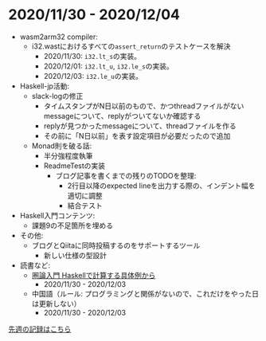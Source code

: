 # 2020/11/30 - 2020/12/04

- wasm2arm32 compiler:
    - i32.wastにおけるすべての`assert_return`のテストケースを解決
        - 2020/11/30: `i32.lt_s`の実装。
        - 2020/12/01: `i32.lt_u`, `i32.le_s`の実装。
        - 2020/12/03: `i32.le_u`の実装。
- Haskell-jp活動:
    - slack-logの修正
        - タイムスタンプがN日以前のもので、かつthreadファイルがないmessageについて、replyがついてないか確認する
        - replyが見つかったmessageについて、threadファイルを作る
        - その前に「N日以前」を表す設定項目が必要だったので追加
    - Monad則を破る話:
        - 半分強程度執筆
        - ReadmeTestの実装
            - ブログ記事を書くまでの残りのTODOを整理:
                - 2行目以降のexpected lineを出力する際の、インデント幅を適切に調整
                - 結合テスト
- Haskell入門コンテンツ:
    - 課題9の不足箇所を埋める
- その他:
    - ブログとQiitaに同時投稿するのをサポートするツール
        - 新しい仕様の型設計
- 読書など:
    - [圏論入門 Haskellで計算する具体例から](https://www.nippyo.co.jp/shop/book/8340.html)
        - 2020/11/30 - 2020/12/03
    - 中国語（ルール: プログラミングと関係がないので、これだけをやった日は更新しない）
        - 2020/11/30 - 2020/12/03

[先週の記録はこちら](https://github.com/igrep/daily-commits/blob/d2a581aec730d85f24e66084d3804e97db88059b/yesterday.md)
